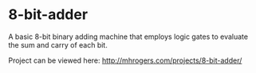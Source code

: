 # 8-bit-adder

A basic 8-bit binary adding machine that employs logic gates to evaluate the sum and carry of each bit. 

Project can be viewed here: http://mhrogers.com/projects/8-bit-adder/

